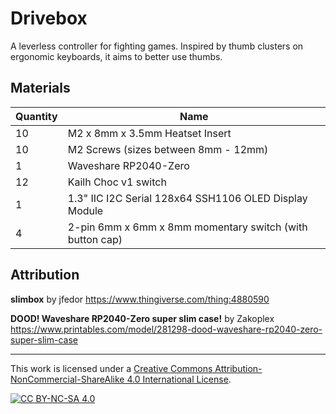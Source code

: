 Drivebox
========

A leverless controller for fighting games. Inspired by thumb clusters on ergonomic keyboards, it aims to better use thumbs.

Materials
---------
| Quantity | Name | 
|----------|------|
| 10 | M2 x 8mm x 3.5mm Heatset Insert |
| 10 | M2 Screws (sizes between 8mm - 12mm) |
| 1 | Waveshare RP2040-Zero |
| 12 | Kailh Choc v1 switch |
| 1 | 1.3" IIC I2C Serial 128x64 SSH1106 OLED Display Module |
| 4 | 2-pin 6mm x 6mm x 8mm momentary switch (with button cap) |

Attribution
-----------

**slimbox** by jfedor
https://www.thingiverse.com/thing:4880590

**DOOD! Waveshare RP2040-Zero super slim case!** by Zakoplex
https://www.printables.com/model/281298-dood-waveshare-rp2040-zero-super-slim-case

-------

This work is licensed under a
[Creative Commons Attribution-NonCommercial-ShareAlike 4.0 International License][cc-by-nc-sa].

[![CC BY-NC-SA 4.0][cc-by-nc-sa-image]][cc-by-nc-sa]

[cc-by-nc-sa]: http://creativecommons.org/licenses/by-nc-sa/4.0/
[cc-by-nc-sa-image]: https://licensebuttons.net/l/by-nc-sa/4.0/88x31.png
[cc-by-nc-sa-shield]: https://img.shields.io/badge/License-CC%20BY--NC--SA%204.0-lightgrey.svg
